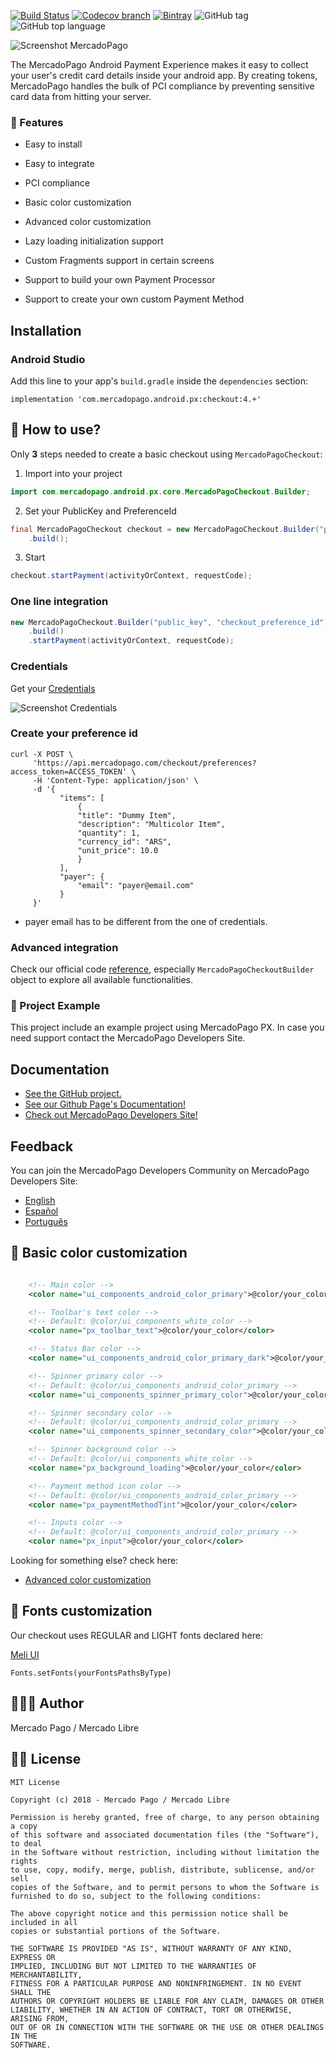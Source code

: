 [![Build Status](https://travis-ci.org/mercadopago/px-android.svg?branch=master)](https://travis-ci.org/mercadopago/px-android)
[![Codecov branch](https://img.shields.io/codecov/c/github/mercadopago/px-android/develop.svg)](https://codecov.io/gh/mercadopago/px-android/)
[![Bintray](https://img.shields.io/bintray/v/mercadopago/android/com.mercadopago.android.px.checkout.svg)](https://bintray.com/mercadopago/android/com.mercadopago.android.px.checkout)
![GitHub tag](https://img.shields.io/github/tag/mercadopago/px-android.svg)
![GitHub top language](https://img.shields.io/github/languages/top/mercadopago/px-android.svg)


![Screenshot MercadoPago](https://i.imgur.com/ZaqavRJ.jpg)


The MercadoPago Android Payment Experience makes it easy to collect your user's credit card details inside your android app. By creating tokens, MercadoPago handles the bulk of PCI compliance by preventing sensitive card data from hitting your server.


### 🌟 Features

- Easy to install

- Easy to integrate

- PCI compliance

- Basic color customization

- Advanced color customization
 
- Lazy loading initialization support

- Custom Fragments support in certain screens

- Support to build your own Payment Processor

- Support to create your own custom Payment Method

## Installation

### Android Studio

Add this line to your app's `build.gradle` inside the `dependencies` section:

    implementation 'com.mercadopago.android.px:checkout:4.+'
    
## 🐒 How to use?

Only **3** steps needed to create a basic checkout using `MercadoPagoCheckout`:

1) Import into your project
```java
import com.mercadopago.android.px.core.MercadoPagoCheckout.Builder;
```

2) Set your PublicKey and PreferenceId
```java
final MercadoPagoCheckout checkout = new MercadoPagoCheckout.Builder("public_key", "checkout_preference_id")
    .build();
```

3) Start
```java
checkout.startPayment(activityOrContext, requestCode);
```

### One line integration
```java
new MercadoPagoCheckout.Builder("public_key", "checkout_preference_id")
    .build()
    .startPayment(activityOrContext, requestCode);
```

### Credentials
Get your [Credentials](https://www.mercadopago.com.ar/developers/en/guides/faqs/credentials/)

![Screenshot Credentials](https://i.imgur.com/Oroq90g.png)

### Create your preference id
```shell
curl -X POST \
     'https://api.mercadopago.com/checkout/preferences?access_token=ACCESS_TOKEN' \
     -H 'Content-Type: application/json' \
     -d '{
           "items": [
               {
               "title": "Dummy Item",
               "description": "Multicolor Item",
               "quantity": 1,
               "currency_id": "ARS",
               "unit_price": 10.0
               }
           ],
           "payer": {
               "email": "payer@email.com"
           }
     }'
```
* payer email has to be different from the one of credentials.

### Advanced integration
Check our official code [reference](http://mercadopago.github.io/px-android/), especially ```MercadoPagoCheckoutBuilder``` object to explore all available functionalities.

### 🔮 Project Example
This project include an example project using MercadoPago PX. In case you need support contact the MercadoPago Developers Site.


## Documentation

+ [See the GitHub project.](https://github.com/mercadopago/px-android)
+ [See our Github Page's Documentation!](http://mercadopago.github.io/px-android/)
+ [Check out MercadoPago Developers Site!](http://www.mercadopago.com.ar/developers)

## Feedback

You can join the MercadoPago Developers Community on MercadoPago Developers Site:

+ [English](https://www.mercadopago.com.ar/developers/en/community/forum/)
+ [Español](https://www.mercadopago.com.ar/developers/es/community/forum/)
+ [Português](https://www.mercadopago.com.br/developers/pt/community/forum/)

## 🌈 Basic color customization

```xml

    <!-- Main color -->
    <color name="ui_components_android_color_primary">@color/your_color</color>

    <!-- Toolbar's text color -->
    <!-- Default: @color/ui_components_white_color -->
    <color name="px_toolbar_text">@color/your_color</color>

    <!-- Status Bar color -->
    <color name="ui_components_android_color_primary_dark">@color/your_color</color>

    <!-- Spinner primary color -->
    <!-- Default: @color/ui_components_android_color_primary -->
    <color name="ui_components_spinner_primary_color">@color/your_color</color>

    <!-- Spinner secondary color -->
    <!-- Default: @color/ui_components_android_color_primary -->
    <color name="ui_components_spinner_secondary_color">@color/your_color</color>

    <!-- Spinner background color -->
    <!-- Default: @color/ui_components_white_color -->
    <color name="px_background_loading">@color/your_color</color>

    <!-- Payment method icon color -->
    <!-- Default: @color/ui_components_android_color_primary -->
    <color name="px_paymentMethodTint">@color/your_color</color>

    <!-- Inputs color -->
    <!-- Default: @color/ui_components_android_color_primary -->
    <color name="px_input">@color/your_color</color>

```

Looking for something else? check here:

+ [Advanced color customization](https://github.com/mercadopago/px-android/docs/customization.md)


## 🌈 Fonts customization

Our checkout uses REGULAR and LIGHT fonts declared here:

[Meli UI](https://github.com/mercadolibre/fury_mobile-android-ui/blob/release/5.6/ui/src/main/java/com/mercadolibre/android/ui/font/Font.java)

```
Fonts.setFonts(yourFontsPathsByType)
```

## 👨🏻‍💻 Author
Mercado Pago / Mercado Libre

## 👮🏻 License

```
MIT License

Copyright (c) 2018 - Mercado Pago / Mercado Libre

Permission is hereby granted, free of charge, to any person obtaining a copy
of this software and associated documentation files (the "Software"), to deal
in the Software without restriction, including without limitation the rights
to use, copy, modify, merge, publish, distribute, sublicense, and/or sell
copies of the Software, and to permit persons to whom the Software is
furnished to do so, subject to the following conditions:

The above copyright notice and this permission notice shall be included in all
copies or substantial portions of the Software.

THE SOFTWARE IS PROVIDED "AS IS", WITHOUT WARRANTY OF ANY KIND, EXPRESS OR
IMPLIED, INCLUDING BUT NOT LIMITED TO THE WARRANTIES OF MERCHANTABILITY,
FITNESS FOR A PARTICULAR PURPOSE AND NONINFRINGEMENT. IN NO EVENT SHALL THE
AUTHORS OR COPYRIGHT HOLDERS BE LIABLE FOR ANY CLAIM, DAMAGES OR OTHER
LIABILITY, WHETHER IN AN ACTION OF CONTRACT, TORT OR OTHERWISE, ARISING FROM,
OUT OF OR IN CONNECTION WITH THE SOFTWARE OR THE USE OR OTHER DEALINGS IN THE
SOFTWARE.
```
